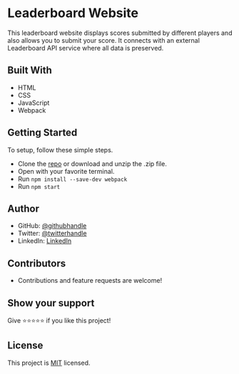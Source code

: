 # Leaderboard Website
This leaderboard website displays scores submitted by different players and also allows you to submit your score. It connects with an external Leaderboard API service where all data is preserved.

## Built With
- HTML
- CSS
- JavaScript
- Webpack

## Getting Started
To setup, follow these simple steps.

- Clone the [repo](https://github.com/DJ-MrJay/Leaderboard) or download and unzip the .zip file.
- Open with your favorite terminal.
- Run <code>npm install --save-dev webpack</code> 
- Run <code>npm start</code>

## Author
- GitHub: [@githubhandle](https://github.com/DJ-MrJay)
- Twitter: [@twitterhandle](https://twitter.com/jonah_wambua)
- LinkedIn: [LinkedIn](https://www.linkedin.com/in/mr-jay/)

## Contributors
- Contributions and feature requests are welcome!

## Show your support
Give ⭐️⭐️⭐️⭐️⭐️ if you like this project!

## License
This project is [MIT](./MIT.md) licensed.
